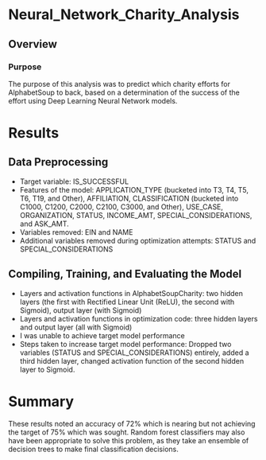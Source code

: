# Neural_Network_Charity_Analysis

## Overview

### Purpose
The purpose of this analysis was to predict which charity efforts for AlphabetSoup to back, based on a determination of the success of the effort using Deep Learning Neural Network models. 

# Results

## Data Preprocessing
- Target variable: IS_SUCCESSFUL
- Features of the model: APPLICATION_TYPE (bucketed into T3, T4, T5, T6, T19, and Other), AFFILIATION, CLASSIFICATION (bucketed into C1000, C1200, C2000, C2100, C3000, and Other), USE_CASE, ORGANIZATION, STATUS, INCOME_AMT, SPECIAL_CONSIDERATIONS, and ASK_AMT.
- Variables removed: EIN and NAME
- Additional variables removed during optimization attempts: STATUS and SPECIAL_CONSIDERATIONS 

## Compiling, Training, and Evaluating the Model
- Layers and activation functions in AlphabetSoupCharity: two hidden layers (the first with Rectified Linear Unit (ReLU), the second with Sigmoid), output layer (with Sigmoid)
- Layers and activation functions in optimization code: three hidden layers and output layer (all with Sigmoid)
- I was unable to achieve target model performance
- Steps taken to increase target model performance: Dropped two variables (STATUS and SPECIAL_CONSIDERATIONS) entirely, added a third hidden layer, changed activation function of the second hidden layer to Sigmoid.

# Summary
These results noted an accuracy of 72% which is nearing but not achieving the target of 75% which was sought. Random forest classifiers may also have been appropriate to solve this problem, as they take an ensemble of decision trees to make final classification decisions.  
